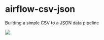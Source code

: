 # airflow-csv-json
Building a simple  CSV to a JSON data pipeline



<img src="app/static/airflow-csv-json/graph.png.png"/>

